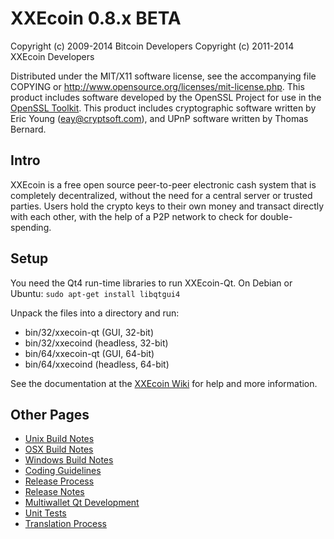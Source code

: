 XXEcoin 0.8.x BETA
====================

Copyright (c) 2009-2014 Bitcoin Developers
Copyright (c) 2011-2014 XXEcoin Developers

Distributed under the MIT/X11 software license, see the accompanying
file COPYING or http://www.opensource.org/licenses/mit-license.php.
This product includes software developed by the OpenSSL Project for use in the [OpenSSL Toolkit](http://www.openssl.org/). This product includes
cryptographic software written by Eric Young ([eay@cryptsoft.com](mailto:eay@cryptsoft.com)), and UPnP software written by Thomas Bernard.


Intro
---------------------
XXEcoin is a free open source peer-to-peer electronic cash system that is
completely decentralized, without the need for a central server or trusted
parties.  Users hold the crypto keys to their own money and transact directly
with each other, with the help of a P2P network to check for double-spending.


Setup
---------------------
You need the Qt4 run-time libraries to run XXEcoin-Qt. On Debian or Ubuntu:
	`sudo apt-get install libqtgui4`

Unpack the files into a directory and run:

- bin/32/xxecoin-qt (GUI, 32-bit)
- bin/32/xxecoind (headless, 32-bit)
- bin/64/xxecoin-qt (GUI, 64-bit)
- bin/64/xxecoind (headless, 64-bit)

See the documentation at the [XXEcoin Wiki](http://xxecoin.info)
for help and more information.


Other Pages
---------------------
- [Unix Build Notes](build-unix.md)
- [OSX Build Notes](build-osx.md)
- [Windows Build Notes](build-msw.md)
- [Coding Guidelines](coding.md)
- [Release Process](release-process.md)
- [Release Notes](release-notes.md)
- [Multiwallet Qt Development](multiwallet-qt.md)
- [Unit Tests](unit-tests.md)
- [Translation Process](translation_process.md)
